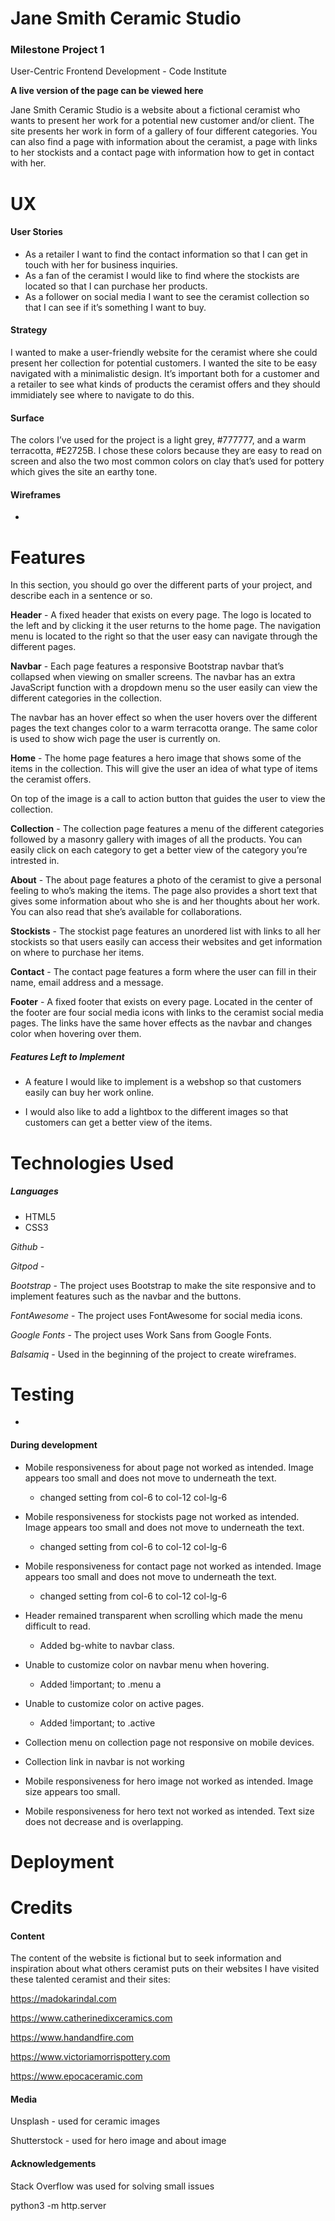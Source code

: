 
# Jane Smith Ceramic Studio

### Milestone Project 1
User-Centric Frontend Development - Code Institute


**A live version of the page can be viewed here**

Jane Smith Ceramic Studio is a website about a fictional ceramist who wants to present her work for a potential new customer and/or client. The site presents her work in form of a gallery of four different categories. You can also find a page with information about the ceramist, a page with links to her stockists and a contact page with information how to get in contact with her.

# UX


#### User Stories
- As a retailer I want to find the contact information so that I can get in touch with her for business inquiries.
- As a fan of the ceramist I would like to find where the stockists are located so that I can purchase her products.
- As a follower on social media I want to see the ceramist collection so that I can see if it’s something I want to buy.

#### Strategy 
I wanted to make a user-friendly website for the ceramist where she could present her collection for potential customers. I wanted the site to be easy navigated with a minimalistic design. It’s important both for a customer and a retailer to see what kinds of products the ceramist offers and they should immidiately see where to navigate to do this.

#### Surface
The colors I’ve used for the project is a light grey, #777777, and a warm terracotta, #E2725B. I chose these colors because they are easy to read on screen and also the two most common colors on clay that’s used for pottery which gives the site an earthy tone.  

#### Wireframes
 - 


# Features

In this section, you should go over the different parts of your project, and describe each in a sentence or so.

**Header** - A fixed header that exists on every page. The logo is located to the left and by clicking it the user returns to the home page. The navigation menu is located to the right so that the user easy can navigate through the different pages.

**Navbar** - Each page features a responsive Bootstrap navbar that’s collapsed when viewing on smaller screens. The navbar has an extra JavaScript function with a dropdown menu so the user easily can view the different categories in the collection.

The navbar has an hover effect so when the user hovers over the different pages the text changes color to a warm terracotta orange. The same color is used to show wich page the user is currently on.

**Home** - The home page features a hero image that shows some of the items in the collection. This will give the user an idea of what type of items the ceramist offers. 

On top of the image is a call to action button that guides the user to view the collection.

**Collection** - The collection page features a menu of the different categories followed by a masonry gallery with images of all the products. You can easily click on each category to get a better view of the category you’re intrested in.

**About** - The about page features a photo of the ceramist to give a personal feeling to who’s making the items. The page also provides a short text that gives some information about who she is and her thoughts about her work. You can also read that she’s available for collaborations.

**Stockists** - The stockist page features an unordered list with links to all her stockists so that users easily can access their websites and get information on where to purchase her items.

**Contact** - The contact page features a form where the user can fill in their name, email address and a message.

**Footer** - A fixed footer that exists on every page. Located in the center of the footer are four social media icons with links to the ceramist social media pages. The links have the same hover effects as the navbar and changes color when hovering over them.

##### Features Left to Implement
- A feature I would like to implement is a webshop so that customers easily can buy her work online.

- I would also like to add a lightbox to the different images so that customers can get a better view of the items.


# Technologies Used

##### Languages
- HTML5 
- CSS3

*Github* - 

*Gitpod* -

*Bootstrap* - The project uses Bootstrap to make the site responsive and to implement features such as the navbar and the buttons.

*FontAwesome* - The project uses FontAwesome for social media icons.

*Google Fonts* - The project uses Work Sans from Google Fonts.

*Balsamiq* - Used in the beginning of the project to create wireframes.


# Testing
*

#### During development

 - Mobile responsiveness for about page not worked as intended.
Image appears too small and does not move to underneath the text.
	- changed setting from col-6 to col-12 col-lg-6 

 - Mobile responsiveness for stockists page not worked as intended.
Image appears too small and does not move to underneath the text.
	- changed setting from col-6 to col-12 col-lg-6 

 - Mobile responsiveness for contact page not worked as intended.
Image appears too small and does not move to underneath the text.
	- changed setting from col-6 to col-12 col-lg-6 

 - Header remained transparent when scrolling which made the menu difficult to read.
	- Added bg-white to navbar class.

 - Unable to customize color on navbar menu when hovering.
	- Added !important;  to .menu a

 - Unable to customize color on active pages.
	- Added !important;  to .active


 - Collection menu on collection page not responsive on mobile devices.
	 

 - Collection link in navbar is not working

	
 - Mobile responsiveness for hero image not worked as intended. Image size appears too small.


 - Mobile responsiveness for hero text not worked as intended. Text size does not decrease and is overlapping.


# Deployment

# Credits

#### Content
The content of the website is fictional but to seek information and inspiration about what others ceramist puts on their websites I have visited these talented ceramist and their sites:

https://madokarindal.com

https://www.catherinedixceramics.com

https://www.handandfire.com

https://www.victoriamorrispottery.com

https://www.epocaceramic.com


#### Media
Unsplash - used for ceramic images

Shutterstock - used for hero image and about image

#### Acknowledgements
Stack Overflow was used for solving small issues  












python3 -m http.server
